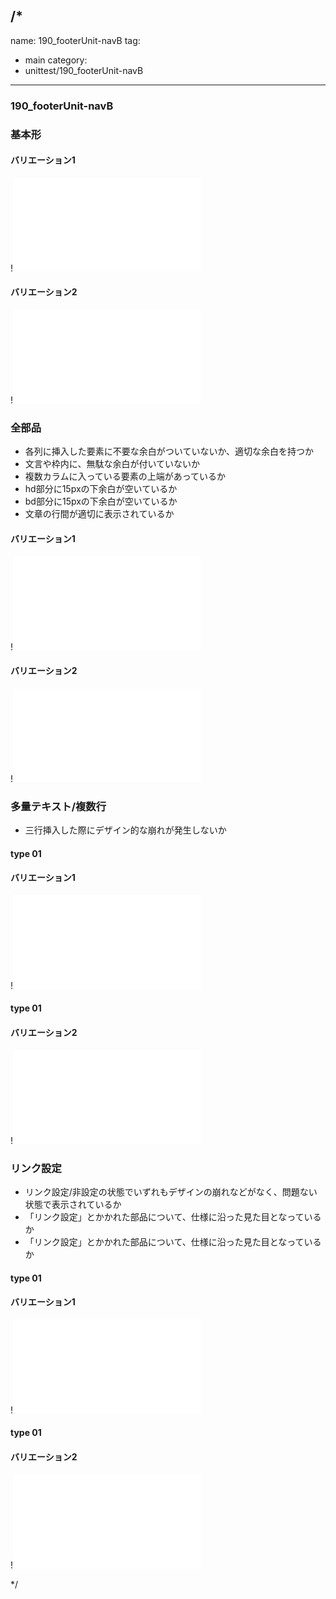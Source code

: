 /*
---
name: 190_footerUnit-navB
tag:
  - main
category:
  - unittest/190_footerUnit-navB
---

### 190_footerUnit-navB
### 基本形

#### バリエーション1

!![190_footerUnit-navB_01basic_1.html](./html/190_footerUnit-navB/190_footerUnit-navB_01basic_1.html)

#### バリエーション2

!![190_footerUnit-navB_01basic_2.html](./html/190_footerUnit-navB/190_footerUnit-navB_01basic_2.html)

### 全部品
- 各列に挿入した要素に不要な余白がついていないか、適切な余白を持つか
- 文言や枠内に、無駄な余白が付いていないか
- 複数カラムに入っている要素の上端があっているか
- hd部分に15pxの下余白が空いているか
- bd部分に15pxの下余白が空いているか
- 文章の行間が適切に表示されているか

#### バリエーション1

!![190_footerUnit-navB_02all_1.html](./html/190_footerUnit-navB/190_footerUnit-navB_02all_1.html)

#### バリエーション2

!![190_footerUnit-navB_02all_2.html](./html/190_footerUnit-navB/190_footerUnit-navB_02all_2.html)

### 多量テキスト/複数行
- 三行挿入した際にデザイン的な崩れが発生しないか

#### type 01
#### バリエーション1

!![190_footerUnit-navB_d03manyText_01_1.html](./html/190_footerUnit-navB/190_footerUnit-navB_d03manyText_01_1.html)

#### type 01
#### バリエーション2

!![190_footerUnit-navB_d03manyText_01_2.html](./html/190_footerUnit-navB/190_footerUnit-navB_d03manyText_01_2.html)

### リンク設定
- リンク設定/非設定の状態でいずれもデザインの崩れなどがなく、問題ない状態で表示されているか
- 「リンク設定」とかかれた部品について、仕様に沿った見た目となっているか
- 「リンク設定」とかかれた部品について、仕様に沿った見た目となっているか

#### type 01
#### バリエーション1

!![190_footerUnit-navB_f11_01_1.html](./html/190_footerUnit-navB/190_footerUnit-navB_f11_01_1.html)

#### type 01
#### バリエーション2

!![190_footerUnit-navB_f11_01_2.html](./html/190_footerUnit-navB/190_footerUnit-navB_f11_01_2.html)

*/
